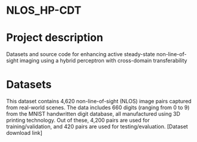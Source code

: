 # NLOS_HP-CDT
# Project description
Datasets and source code for enhancing active steady-state non-line-of-sight imaging using a hybrid perceptron with cross-domain transferability

# Datasets
This dataset contains 4,620 non-line-of-sight (NLOS) image pairs captured from real-world scenes. The data includes 660 digits (ranging from 0 to 9) from the MNIST handwritten digit database, all manufactured using 3D printing technology. Out of these, 4,200 pairs are used for training/validation, and 420 pairs are used for testing/evaluation. [Dataset download link]
